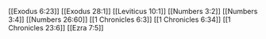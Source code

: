 [[Exodus 6:23]]
[[Exodus 28:1]]
[[Leviticus 10:1]]
[[Numbers 3:2]]
[[Numbers 3:4]]
[[Numbers 26:60]]
[[1 Chronicles 6:3]]
[[1 Chronicles 6:34]]
[[1 Chronicles 23:6]]
[[Ezra 7:5]]
